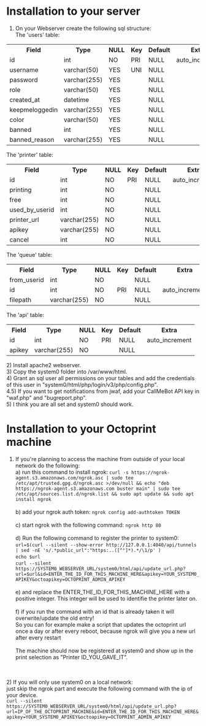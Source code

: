 # Installation to your server
1) On your Webserver create the following sql structure:<br>
The 'users' table:<br>
<table>
  <tr><th>Field</th><th>Type</th><th>NULL</th><th>Key</th><th>Default</th><th>Extra</th>  </tr>
  <tr><td>id</td><td>int</td><td>NO</td><td>PRI</td><td>NULL</td><td>auto_increment</td></tr>
   <tr><td>username</td><td>varchar(50)</td><td>YES</td><td>UNI</td><td>NULL</td><td></td></tr>
   <tr><td>password</td><td>varchar(255)</td><td>YES</td><td></td><td>NULL</td><td></td></tr>
   <tr><td>role</td><td>varchar(50)</td><td>YES</td><td></td><td>NULL</td><td></td></tr>
  <tr><td>created_at</td><td>datetime</td><td>YES</td><td></td><td>NULL</td><td></td></tr>
  <tr><td>keepmeloggedin</td><td>varchar(255)</td><td>YES</td><td></td><td>NULL</td><td></td></tr>
  <tr><td>color</td><td>varchar(50)</td><td>YES</td><td></td><td>NULL</td><td></td></tr>
  <tr><td>banned</td><td>int</td><td>YES</td><td></td><td>NULL</td><td></td></tr>
  <tr><td>banned_reason</td><td>varchar(255)</td><td>YES</td><td></td><td>NULL</td><td></td></tr>
</table>


The 'printer' table:<br>
<table>
 <tr><th>Field</th><th>Type</th><th>NULL</th><th>Key</th><th>Default</th><th>Extra</th>  </tr>
  <tr><td>id</td><td>int</td><td>NO</td><td>PRI</td><td>NULL</td><td>auto_increment</td></tr>
  <tr><td>printing</td><td>int</td><td>NO</td><td></td><td>NULL</td><td></td></tr>
   <tr><td>free</td><td>int</td><td>NO</td><td></td><td>NULL</td><td></td></tr>
   <tr><td>used_by_userid</td><td>int</td><td>NO</td><td></td><td>NULL</td><td></td></tr>
   <tr><td>printer_url</td><td>varchar(255)</td><td>NO</td><td></td><td>NULL</td><td></td></tr>
  <tr><td>apikey</td><td>varchar(255)</td><td>NO</td><td></td><td>NULL</td><td></td></tr>
  <tr><td>cancel</td><td>int</td><td>NO</td><td></td><td>NULL</td><td></td></tr>
</table>

The 'queue' table:<br>
<table>
  <tr><th>Field</th><th>Type</th><th>NULL</th><th>Key</th><th>Default</th><th>Extra</th>  </tr>
  <tr><td>from_userid</td><td>int</td><td>NO</td><td></td><td>NULL</td><td></td></tr>
  <tr><td>id</td><td>int</td><td>NO</td><td>PRI</td><td>NULL</td><td>auto_increment</td></tr>
   <tr><td>filepath</td><td>varchar(255)</td><td>NO</td><td></td><td>NULL</td><td></td></tr>
</table>

The 'api' table:<br>
<table>
  <tr><th>Field</th><th>Type</th><th>NULL</th><th>Key</th><th>Default</th><th>Extra</th>  </tr>
  <tr><td>id</td><td>int</td><td>NO</td><td>PRI</td><td>NULL</td><td>auto_increment</td></tr>
  <tr><td>apikey</td><td>varchar(255)</td><td>NO</td><td></td><td>NULL</td><td></td></tr>
 </table>
2) Install apache2 webserver.<br>
3) Copy the system0 folder into /var/www/html.<br>
4) Grant an sql user all permissions on your tables and add the credentials of this user in "system0/html/php/login/v3/php/config.php".<br>
4.5) If you want to get notifications from jwaf, add your CallMeBot API key in "waf.php" and "bugreport.php".<br>
5) I think you are all set and system0 should work.<br> 


# Installation to your Octoprint machine<br>
1) If you're planning to access the machine from outside of your local network do the following:<br>
  a) run this command to install ngrok: `curl -s https://ngrok-agent.s3.amazonaws.com/ngrok.asc | sudo tee /etc/apt/trusted.gpg.d/ngrok.asc >/dev/null && echo "deb https://ngrok-agent.s3.amazonaws.com buster main" | sudo tee /etc/apt/sources.list.d/ngrok.list && sudo apt update && sudo apt install ngrok`<br><br>
  b) add your ngrok auth token: `ngrok config add-authtoken TOKEN`<br><br>
  c) start ngrok with the following command: `ngrok http 80`<br><br>
  d) Run the following command to register the printer to system0: `url=$(curl --silent --show-error http://127.0.0.1:4040/api/tunnels | sed -nE 's/.*public_url":"https:..([^"]*).*/\1/p' )` <br>
   `echo $url`<br>
   `curl --silent https://SYSTEM0_WEBSERVER_URL/system0/html/api/update_url.php?url=$url&id=ENTER_THE_ID_FOR_THIS_MACHINE_HERE&apikey=YOUR_SYSTEM0_APIKEY&octoapikey=OCTOPRINT_ADMIN_APIKEY`
  <br><br>
  e) and replace the ENTER_THE_ID_FOR_THIS_MACHINE_HERE with a positive integer. This integer will be used to identifie the printer later on. <br><br>
  f) if you run the command with an id that is already taken it will overwrite/update the old entry!<br>So you can for example make a script that updates the octoprint url once a day or after every reboot, because ngrok will give you a new url after every restart<br><br>
  The machine should now be registered at system0 and show up in the print selection as "Printer ID_YOU_GAVE_IT".

<br><br>
2) If you will only use system0 on a local network:<br> 
    just skip the ngrok part and execute the following command with the ip of your device.<br>
    `curl --silent https://SYSTEM0_WEBSERVER_URL/system0/html/api/update_url.php?url=IP_OF_THE_OCTOPRINT_MACHINE&id=ENTER_THE_ID_FOR_THIS_MACHINE_HERE&apikey=YOUR_SYSTEM0_APIKEY&octoapikey=OCTOPRINT_ADMIN_APIKEY`
